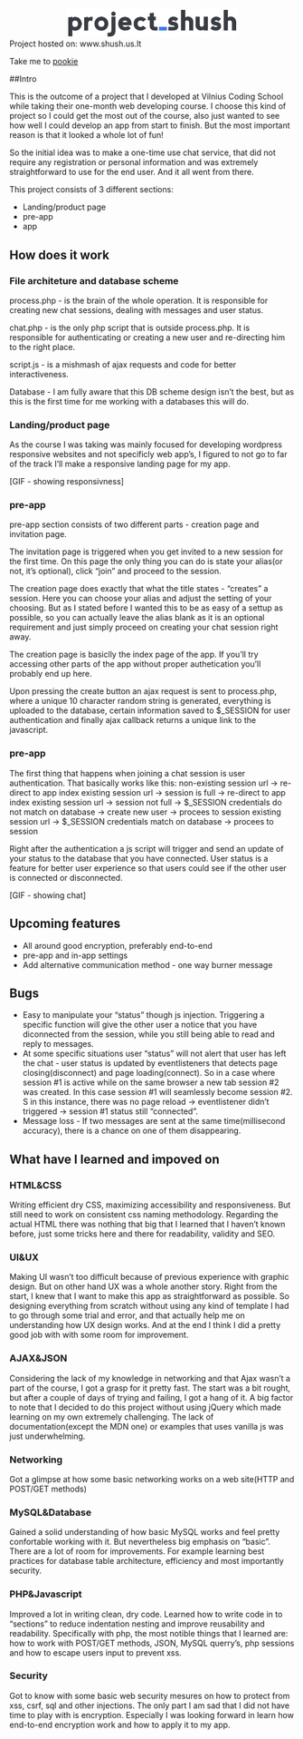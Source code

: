<div align="center"><img width="300" src="assets/images/logo_500x500_color-dark.png"/></div>
Project hosted on:
www.shush.us.lt

Take me to [pookie](##Intro)

##Intro

This is the outcome of a project that I developed at Vilnius Coding School while taking their one-month web developing course. I choose this kind of project so I could get the most out of the course, also just wanted to see how well I could develop an app from start to finish. But the most important reason is that it looked a whole lot of fun!

So the initial idea was to make a one-time use chat service, that did not require any registration or personal information and was extremely straightforward to use for the end user. And it all went from there.

This project consists of 3 different sections:
- Landing/product page
- pre-app
- app

## How does it work

### File architeture and database scheme

process.php - is the brain of the whole operation. It is responsible for creating new chat sessions, dealing with messages and user status.

chat.php - is the only php script that is outside process.php. It is responsible for authenticating or creating a new user and re-directing him to the right place.

script.js - is a mishmash of ajax requests and code for better interactiveness.

Database - I am fully aware that this DB scheme design isn’t the best, but as this is the first time for me working with a databases this will do.

### Landing/product page

As the course I was taking was mainly focused for developing wordpress responsive websites and not specificly web app’s, I figured to not go to far of the track I’ll make a responsive landing page for my app.

[GIF - showing responsivness]

### pre-app

pre-app section consists of two different parts - creation page and invitation page.

The invitation page is triggered when you get invited to a new session for the first time. On this page the only thing you can do is state your alias(or not, it’s optional), click “join” and proceed to the session.

The creation page does exactly that what the title states - “creates” a session. Here you can choose your alias and adjust the setting of your choosing. But as I stated before I wanted this to be as easy of a settup as possible, so you can actually leave the alias blank as it is an optional requirement and just simply proceed on creating your chat session right away.

The creation page is basiclly the index page of the app. If you’ll try accessing other parts of the app without proper authetication you’ll probably end up here.

Upon pressing the create button an ajax request is sent to process.php, where a unique 10 character random string is generated, everything is uploaded to the database, certain information saved to $_SESSION for user authentication and finally ajax callback returns a unique link to the javascript.

### pre-app

The first thing that happens when joining a chat session is user authentication. That basically works like this:
non-existing session url -> re-direct to app index
existing session url -> session is full -> re-direct to app index
existing session url -> session not full -> $_SESSION credentials do not match on database -> create new user -> procees to session
existing session url -> $_SESSION credentials match on database -> procees to session

Right after the authentication a js script will trigger and send an update of your status to the database that you have connected. User status is a feature for better user experience so that users could see if the other user is connected or disconnected.

[GIF - showing chat]

## Upcoming features

  - All around good encryption, preferably end-to-end
  - pre-app and in-app settings
  - Add alternative communication method - one way burner message

## Bugs

  - Easy to manipulate your “status” though js injection. Triggering a specific function will give the other user a notice that you have diconnected from the session, while you still being able to read and reply to messages.
  - At some specific situations user “status” will not alert that user has left the chat - user status is updated by eventlisteners that detects page closing(disconnect) and page loading(connect). So in a case where session #1 is active while on the same browser a new tab session #2 was created. In this case session #1 will seamlessly become session #2. S in this instance, there was no page reload -> eventlistener didn’t triggered -> session #1 status still “connected”.
  - Message loss - If two messages are sent at the same time(millisecond accuracy), there is a chance on one of them disappearing.
  
## What have I learned and impoved on

### HTML&CSS
Writing efficient dry CSS, maximizing accessibility and responsiveness. But still need to work on consistent css naming methodology. Regarding the actual HTML there was nothing that big that I learned that I haven’t known before, just some tricks here and there for readability, validity and SEO.

### UI&UX
Making UI wasn’t too difficult because of previous experience with graphic design. But on other hand UX was a whole another story. Right from the start, I knew that I want to make this app as straightforward as possible. So designing everything from scratch without using any kind of template I had to go through some trial and error, and that actually help me on understanding how UX design works. And at the end I think I did a pretty good job with with some room for improvement.

### AJAX&JSON
Considering the lack of my knowledge in networking and that Ajax wasn’t a part of the course, I got a grasp for it pretty fast. The start was a bit rought, but after a couple of days of trying and failing, I got a hang of it. A big factor to note that I decided to do this project without using jQuery which made learning on my own extremely challenging. The lack of documentation(except the MDN one) or examples that uses vanilla js was just underwhelming.

### Networking
Got a glimpse at how some basic networking works on a web site(HTTP and POST/GET methods)

### MySQL&Database
Gained a solid understanding of how basic MySQL works and feel pretty confortable working with it. But nevertheless big emphasis on “basic”. There are a lot of room for improvements. For example learning best practices for database table architecture, efficiency and most importantly security.

### PHP&Javascript
Improved a lot in writing clean, dry code. Learned how to write code in to “sections” to reduce indentation nesting and improve reusability and readability. Specifically with php, the most notible things that I learned are: how to work with POST/GET methods, JSON, MySQL querry’s, php sessions and how to escape users input to prevent xss.

### Security
Got to know with some basic web security mesures on how to protect from xss, csrf, sql and other injections. The only part I am sad that I did not have time to play with is encryption. Especially I was looking forward in learn how end-to-end encryption work and how to apply it to my app.
